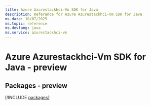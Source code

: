```yaml
---
title: Azure Azurestackhci-Vm SDK for Java
description: Reference for Azure Azurestackhci-Vm SDK for Java
ms.date: 10/07/2025
ms.topic: reference
ms.devlang: java
ms.service: azurestackhci-vm
---
```

# Azure Azurestackhci-Vm SDK for Java - preview
## Packages - preview
[!INCLUDE [packages](azurestackhci-vm-index.md)]